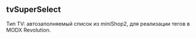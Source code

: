 ## tvSuperSelect

Тип TV: автозаполняемый список из miniShop2, для реализации тегов в MODX Revolution.